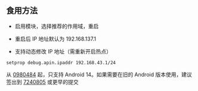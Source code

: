 ## 食用方法

* 启用模块，选择推荐的作用域，重启

* 重启后 IP 地址默认为 192.168.137.1

* 支持动态修改 IP 地址（需重新开启热点）

```shell
setprop debug.apin.ipaddr 192.168.43.1/24 
```

从 [0980484](https://github.com/Mufanc/AddrPin/commit/09804842fd84f86bafa7fe9dc3222771876ea9ce) 起，只支持 Android 14。如果需要在旧的 Android 版本使用，建议签出到 [7240805](https://github.com/Mufanc/AddrPin/commit/7240805915c3b0652ce5b472b7abd8a19e77d71a) 或更早的提交
